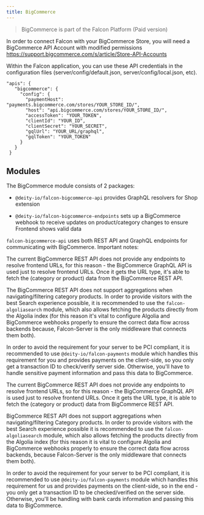 ```yaml
---
title: BigCommerce
---
```


> BigCommerce is part of the Falcon Platform (Paid version)

In order to connect Falcon with your BigCommerce Store, you will need a BigCommerce API Account with modified permissions <https://support.bigcommerce.com/s/article/Store-API-Accounts>

Within the Falcon application, you can use these API credentials in the configuration files (server/config/default.json, server/config/local.json, etc).

```
"apis": {
   "bigcommerce": {
     "config": {
       "paymentHost": "payments.bigcommerce.com/stores/YOUR_STORE_ID/",
       "host": "api.bigcommerce.com/stores/YOUR_STORE_ID/",
       "accessToken": "YOUR_TOKEN",
       "clientId": "YOUR_ID",
       "clientSecret": "YOUR_SECRET",
       "gqlUrl": "YOUR_URL/graphql",
       "gqlToken": "YOUR_TOKEN"
     }
   }
 }
```

## Modules

The BigCommerce module consists of 2 packages:

- `@deity-io/falcon-bigcommerce-api` provides GraphQL resolvers for Shop extension

- `@deity-io/falcon-bigcommerce-endpoints` sets up a BigCommerce webhook to receive updates on product/category changes to ensure Frontend shows valid data

`falcon-bigcommerce-api` uses both REST API and GraphQL endpoints for communicating with BigCommerce.
Important notes:

The current BigCommerce REST API does not provide any endpoints to resolve frontend URLs, for this reason - the BigCommerce GraphQL API is used just to resolve frontend URLs. Once it gets the URL type, it's able to fetch the (category or product) data from the BigCommerce REST API.

The BigCommerce REST API does not support aggregations when navigating/filtering category products. In order to provide visitors with the best Search experience possible, it is recommended to use the `falcon-algoliasearch` module, which also allows fetching the products directly from the Algolia index (for this reason it's vital to configure Algolia and BigCommerce webhooks properly to ensure the correct data flow across backends because, Falcon-Server is the only middleware that connects them both).

In order to avoid the requirement for your server to be PCI compliant, it is recommended to use `@deity-io/falcon-payments` module which handles this requirement for you and provides payments on the client-side, so you only get a transaction ID to check/verify server side. Otherwise, you'll have to handle sensitive payment information and pass this data to BigCommerce.

The current BigCommerce REST API does not provide any endpoints to resolve frontend URLs, so for this reason - the BigCommerce GraphQL API is used just to resolve frontend URLs. Once it gets the URL type, it is able to fetch the (category or product) data from BigCommerce REST API.

BigCommerce REST API does not support aggregations when navigating/filtering Category products. In order to provide visitors with the best Search experience possible it is recommended to use the `falcon-algoliasearch` module, which also allows fetching the products directly from the Algolia index (for this reason it is vital to configure Algolia and BigCommerce webhooks properly to ensure the correct data flow across backends, because Falcon-Server is the only middleware that connects them both).

In order to avoid the requirement for your server to be PCI compliant, it is recommended to use `@deity-io/falcon-payments` module which handles this requirement for us and provides payments on the client-side, so in the end - you only get a transaction ID to be checked/verified on the server side. Otherwise, you'll be handling with bank cards information and passing this data to BigCommerce.

